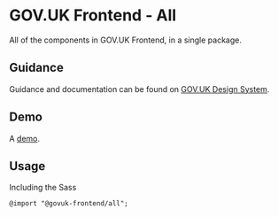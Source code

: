 # GOV.UK Frontend - All

All of the components in GOV.UK Frontend, in a single package.

## Guidance

Guidance and documentation can be found on [GOV.UK Design System](linkgoeshere).

## Demo

A [demo](linkgoeshere).

## Usage

Including the Sass

```
@import "@govuk-frontend/all";
```


<!--
## Installation

```
npm install --save @govuk-frontend/all
```
-->
